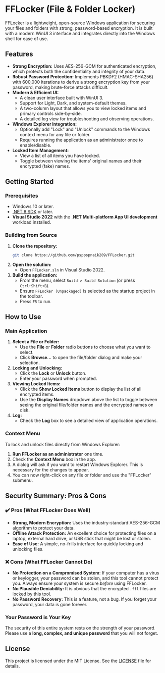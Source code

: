 # FFLocker (File & Folder Locker)

FFLocker is a lightweight, open-source Windows application for securing your files and folders with strong, password-based encryption. It is built with a modern WinUI 3 interface and integrates directly into the Windows shell for ease of use.

## Features

*   **Strong Encryption:** Uses AES-256-GCM for authenticated encryption, which protects both the confidentiality and integrity of your data.
*   **Robust Password Protection:** Implements PBKDF2 (HMAC-SHA256) with 600,000 iterations to derive a strong encryption key from your password, making brute-force attacks difficult.
*   **Modern & Efficient UI:**
    *   A clean user interface built with WinUI 3.
    *   Support for Light, Dark, and system-default themes.
    *   A two-column layout that allows you to view locked items and primary controls side-by-side.
    *   A detailed log view for troubleshooting and observing operations.
*   **Windows Explorer Integration:**
    *   Optionally add "Lock" and "Unlock" commands to the Windows context menu for any file or folder.
    *   Requires running the application as an administrator once to enable/disable.
*   **Locked Item Management:**
    *   View a list of all items you have locked.
    *   Toggle between viewing the items' original names and their encrypted (fake) names.

## Getting Started

### Prerequisites

*   Windows 10 or later.
*   [.NET 8 SDK](https://dotnet.microsoft.com/download/dotnet/8.0) or later.
*   **Visual Studio 2022** with the **.NET Multi-platform App UI development** workload installed.

### Building from Source

1.  **Clone the repository:**
    ```bash
    git clone https://github.com/psppspnaik209/FFLocker.git
    ```
2.  **Open the solution:**
    *   Open `FFLocker.sln` in Visual Studio 2022.
3.  **Build the application:**
    *   From the menu, select `Build > Build Solution` (or press `Ctrl+Shift+B`).
    *   Ensure `FFLocker (Unpackaged)` is selected as the startup project in the toolbar.
    *   Press `F5` to run.

## How to Use

### Main Application

1.  **Select a File or Folder:**
    *   Use the **File** or **Folder** radio buttons to choose what you want to select.
    *   Click **Browse...** to open the file/folder dialog and make your selection.
2.  **Locking and Unlocking:**
    *   Click the **Lock** or **Unlock** button.
    *   Enter your password when prompted.
3.  **Viewing Locked Items:**
    *   Click the **Show Locked Items** button to display the list of all encrypted items.
    *   Use the **Display Names** dropdown above the list to toggle between seeing the original file/folder names and the encrypted names on disk.
4.  **Log:**
    *   Check the **Log** box to see a detailed view of application operations.

### Context Menu

To lock and unlock files directly from Windows Explorer:

1.  **Run FFLocker as an administrator** one time.
2.  Check the **Context Menu** box in the app.
3.  A dialog will ask if you want to restart Windows Explorer. This is necessary for the changes to appear.
4.  You can now right-click on any file or folder and use the "FFLocker" submenu.

## Security Summary: Pros & Cons

### ✔️ Pros (What FFLocker Does Well)
*   **Strong, Modern Encryption:** Uses the industry-standard AES-256-GCM algorithm to protect your data.
*   **Offline Attack Protection:** An excellent choice for protecting files on a laptop, external hard drive, or USB stick that might be lost or stolen.
*   **Ease of Use:** A simple, no-frills interface for quickly locking and unlocking files.

### ❌ Cons (What FFLocker Cannot Do)
*   **No Protection on a Compromised System:** If your computer has a virus or keylogger, your password can be stolen, and this tool cannot protect you. Always ensure your system is secure *before* using FFLocker.
*   **No Plausible Deniability:** It is obvious that the encrypted `.ffl` files are locked by this tool.
*   **No Password Recovery:** This is a feature, not a bug. If you forget your password, your data is gone forever.

### **Your Password is Your Key**
The security of this entire system rests on the strength of your password. Please use a **long, complex, and unique password** that you will not forget.

## License

This project is licensed under the MIT License. See the [LICENSE](LICENSE) file for details.
